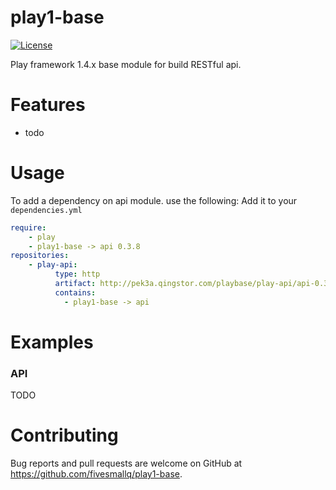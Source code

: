# play1-base
[![License](https://img.shields.io/badge/license-Apache%202-4EB1BA.svg)](https://www.apache.org/licenses/LICENSE-2.0.html)

Play framework 1.4.x base module for build RESTful api.

# Features

* todo


# Usage
To add a dependency on api module. use the following:
Add it to your ``dependencies.yml``

```yaml
require:
    - play
    - play1-base -> api 0.3.8
repositories:
    - play-api:
          type: http
          artifact: http://pek3a.qingstor.com/playbase/play-api/api-0.3.8.zip
          contains:
            - play1-base -> api
```




# Examples

### API

TODO



# Contributing

Bug reports and pull requests are welcome on GitHub at https://github.com/fivesmallq/play1-base.
